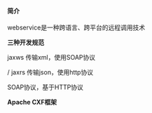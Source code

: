 #### 简介

webservice是一种跨语言、跨平台的远程调用技术



**三种开发规范**

jaxws  传输xml，使用SOAP协议

 / jaxrs  传输json，使用http协议



SOAP协议，基于HTTP协议



**Apache CXF框架**

